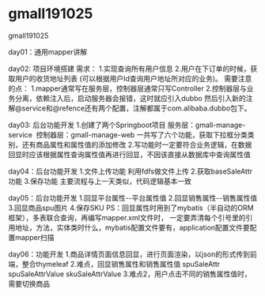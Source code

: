 # gmall191025
gmall191025

day01：通用mapper讲解

day02: 项目环境搭建
需求：
    1.实现查询所有用户信息
    2.用户在下订单的时候，获取用户的收货地址列表
    (可以根据用户Id查询用户地址所对应的业务)。
需要注意的点：
    1.mapper通常写在服务层，控制器层通常只写Controller
    2.控制器层与业务分离，依赖注入后，启动服务器会报错，这时就应引入dubbo
    然后引入新的注解@service和@refence还有两个配置，注解都属于com.alibaba.dubbo包下。

day03: 后台功能开发
    1.创建了两个Springboot项目
        ​	服务层：gmall-manage-service
        ​	控制器层：gmall-manage-web 
       一共写了六个功能，获取下拉框分类类别，还有商品属性和属性值的添加修改
    2.写功能时一定要符合业务逻辑，在数据回显时应该根据属性查询属性值再进行回显，不因该直接从数据库中查询属性值  
    
day04：后台功能开发
    1.文件上传功能
        利用fdfs做文件上传
    2.获取baseSaleAttr功能
    3.保存功能
    主要流程与上一天类似，代码逻辑基本一致
    
day05：后台功能开发
    1.回显平台属性--平台属性值
    2.回显销售属性--销售属性值
    3.回显商品spu图片
    4.保存SKU
    PS：回显属性时用到了mybatis（半自动的ORM框架），多表联合查询，再编写mapper.xml文件时，
    一定要弄清每个引号里的引用地址，方法，实体类时什么，mybatis配置文件要有，application配置文件要配置mapper扫描

day06：功能开发
    1.商品详情页面信息回显，进行页面渲染，以json的形式传到前端，整合thymeleaf
    2.难点，回显销售属性和销售属性值	spuSaleAttr	spuSaleAttrValue skuSaleAttrValue
    3.难点2，用户点击不同的销售属性值时，需要切换商品
    
    

